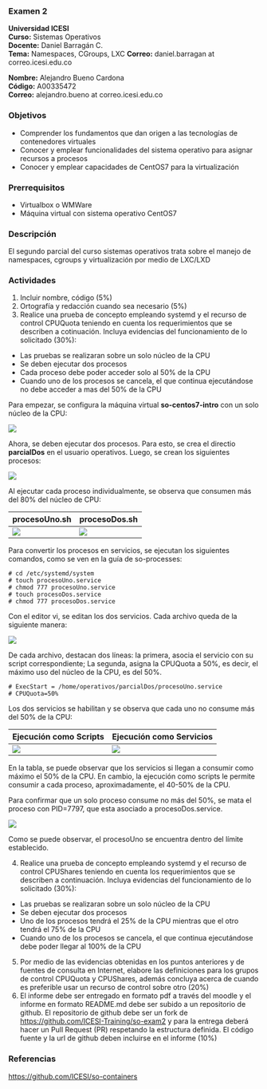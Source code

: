 ### Examen 2
**Universidad ICESI**  
**Curso:** Sistemas Operativos  
**Docente:** Daniel Barragán C.  
**Tema:** Namespaces, CGroups, LXC
**Correo:** daniel.barragan at correo.icesi.edu.co

**Nombre:** Alejandro Bueno Cardona  
**Código:** A00335472  
**Correo:** alejandro.bueno at correo.icesi.edu.co  

### Objetivos
* Comprender los fundamentos que dan origen a las tecnologías de contenedores virtuales
* Conocer y emplear funcionalidades del sistema operativo para asignar recursos a procesos
* Conocer y emplear capacidades de CentOS7 para la virtualización

### Prerrequisitos
* Virtualbox o WMWare
* Máquina virtual con sistema operativo CentOS7

### Descripción
El segundo parcial del curso sistemas operativos trata sobre el manejo de namespaces, cgroups y virtualización por medio de LXC/LXD

### Actividades
1. Incluir nombre, código (5%)
2. Ortografía y redacción cuando sea necesario (5%)
3. Realice una prueba de concepto empleando systemd y el recurso de control CPUQuota teniendo en cuenta los requerimientos que se describen a cotinuación. Incluya evidencias del funcionamiento de lo solicitado (30%):
 * Las pruebas se realizaran sobre un solo núcleo de la CPU
 * Se deben ejecutar dos procesos
 * Cada proceso debe poder acceder solo al 50% de la CPU
 * Cuando uno de los procesos se cancela, el que continua ejecutándose no debe acceder a mas del 50% de la CPU
 
 Para empezar, se configura la máquina virtual **so-centos7-intro** con un solo núcleo de la CPU:
 
 ![][1]
 
 Ahora, se deben ejecutar dos procesos. Para esto, se crea el directio **parcialDos** en el usuario operativos. Luego, se crean los siguientes procesos:
 
 ![][2]
 
 Al ejecutar cada proceso individualmente, se observa que consumen más del 80% del núcleo de CPU:
 
| procesoUno.sh | procesoDos.sh |
| --- | --- |
| ![][3] | ![][4] |

Para convertir los procesos en servicios, se ejecutan los siguientes comandos, como se ven en la guía de so-processes:
```
# cd /etc/systemd/system
# touch procesoUno.service
# chmod 777 procesoUno.service
# touch procesoDos.service
# chmod 777 procesoDos.service
```
 Con el editor vi, se editan los dos servicios. Cada archivo queda de la siguiente manera:
 
 ![][5]
 
 De cada archivo, destacan dos líneas: la primera, asocia el servicio con su script correspondiente; La segunda, asigna la CPUQuota a 50%, es decir, el máximo uso del núcleo de la CPU, es del 50%. 
 ```
 # ExecStart = /home/operativos/parcialDos/procesoUno.service
 # CPUQuota=50%
 ```
Los dos servicios se habilitan y se observa que cada uno no consume más del 50% de la CPU:

 
| Ejecución como Scripts |Ejecución como Servicios |
| --- | --- |
| ![][6] | ![][7] |

 En la tabla, se puede observar que los servicios si llegan a consumir como máximo el 50% de la CPU. En cambio, la ejecución como scripts le permite consumir a cada proceso, aproximadamente, el 40-50% de la CPU.
 
 Para confirmar que un solo proceso consume no más del 50%, se mata el proceso con PID=7797, que esta asociado a procesoDos.service.
 
 ![][8]
 
 Como se puede observar, el procesoUno se encuentra dentro del límite establecido.
 
4.  Realice una prueba de concepto empleando systemd y el recurso de control CPUShares teniendo en cuenta los requerimientos que se describen a continuación. Incluya evidencias del funcionamiento de lo solicitado (30%):
 * Las pruebas se realizaran sobre un solo núcleo de la CPU
 * Se deben ejecutar dos procesos
 * Uno de los procesos tendrá el 25% de la CPU mientras que el otro tendrá el 75% de la CPU
 * Cuando uno de los procesos se cancela, el que continua ejecutándose debe poder llegar al 100% de la CPU
5. Por medio de las evidencias obtenidas en los puntos anteriores y de fuentes de consulta en Internet, elabore las definiciones para los grupos de control CPUQuota y CPUShares, además concluya acerca de cuando es preferible usar un recurso de control sobre otro (20%)
6. El informe debe ser entregado en formato pdf a través del moodle y el informe en formato README.md debe ser subido a un repositorio de github. El repositorio de github debe ser un fork de https://github.com/ICESI-Training/so-exam2 y para la entrega deberá hacer un Pull Request (PR) respetando la estructura definida. El código fuente y la url de github deben incluirse en el informe (10%)  

### Referencias
https://github.com/ICESI/so-containers

[1]: images/p21.PNG
[2]: images/p22.PNG
[3]: images/p23.PNG
[4]: images/p24.PNG
[5]: images/p25.PNG
[6]: images/p26.PNG
[7]: images/p27.PNG
[8]: images/p28.PNG
